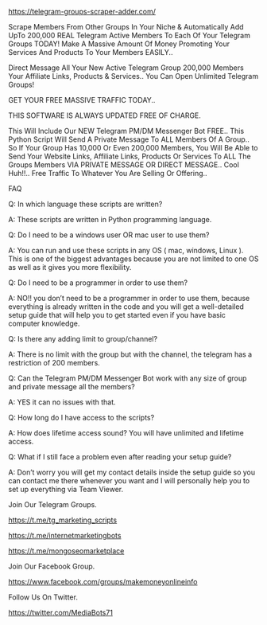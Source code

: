 https://telegram-groups-scraper-adder.com/


Scrape Members From Other Groups In Your Niche & Automatically Add UpTo 200,000 REAL Telegram Active Members To Each Of Your Telegram Groups TODAY! Make A Massive Amount Of Money Promoting Your Services And Products To Your Members EASILY..

Direct Message All Your New Active Telegram Group 200,000 Members Your Affiliate Links, Products & Services.. You Can Open Unlimited Telegram Groups!

GET YOUR FREE MASSIVE TRAFFIC TODAY..

THIS SOFTWARE IS ALWAYS UPDATED FREE OF CHARGE.

This Will Include Our NEW Telegram PM/DM Messenger Bot FREE.. This Python Script Will Send A Private Message To ALL Members Of A Group.. So If Your Group Has 10,000 Or Even 200,000 Members, You Will Be Able to Send Your Website Links, Affiliate Links, Products Or Services To ALL The Groups Members VIA PRIVATE MESSAGE OR DIRECT MESSAGE.. Cool Huh!!.. Free Traffic To Whatever You Are Selling Or Offering.. 

FAQ

Q: In which language these scripts are written?

A: These scripts are written in Python programming language.

Q: Do I need to be a windows user OR mac user to use them?

A: You can run and use these scripts in any OS ( mac, windows, Linux ). This is one of the biggest advantages because you are not limited to one OS as well as it gives you more flexibility.

Q: Do I need to be a programmer in order to use them?

A: NO!! you don’t need to be a programmer in order to use them, because everything is already written in the code and you will get a well-detailed setup guide that will help you to get started even if you have basic computer knowledge.

Q: Is there any adding limit to group/channel?

A: There is no limit with the group but with the channel, the telegram has a restriction of 200 members.

Q: Can the Telegram PM/DM Messenger Bot work with any size of group and private message all the members?

A: YES it can no issues with that.

Q: How long do I have access to the scripts?

A: How does lifetime access sound? You will have unlimited and lifetime access.

Q: What if I still face a problem even after reading your setup guide?

A: Don’t worry you will get my contact details inside the setup guide so you can contact me there whenever you want and I will personally help you to set up everything via Team Viewer.



Join Our Telegram Groups.

https://t.me/tg_marketing_scripts

https://t.me/internetmarketingbots

https://t.me/mongoseomarketplace


Join Our Facebook Group.


https://www.facebook.com/groups/makemoneyonlineinfo


Follow Us On Twitter.

https://twitter.com/MediaBots71


